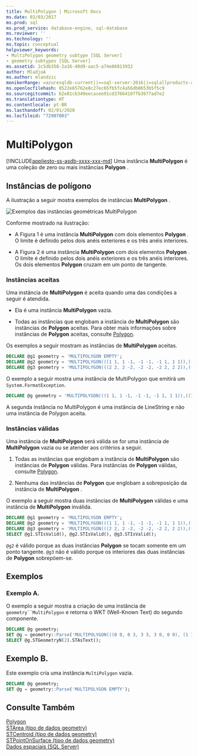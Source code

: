 ```yaml
---
title: MultiPolygon | Microsoft Docs
ms.date: 03/03/2017
ms.prod: sql
ms.prod_service: database-engine, sql-database
ms.reviewer: ''
ms.technology: ''
ms.topic: conceptual
helpviewer_keywords:
- MultiPolygon geometry subtype [SQL Server]
- geometry subtypes [SQL Server]
ms.assetid: 2c5db358-2a16-49d9-aac5-a74e86813932
author: MladjoA
ms.author: mlandzic
monikerRange: =azuresqldb-current||>=sql-server-2016||=sqlallproducts-allversions||>=sql-server-linux-2017||=azuresqldb-mi-current
ms.openlocfilehash: 8522e65762e8c27ec65fb5fc4a56db0653b5f5c9
ms.sourcegitcommit: b2e81cb349eecacee91cd3766410ffb3677ad7e2
ms.translationtype: HT
ms.contentlocale: pt-BR
ms.lasthandoff: 02/01/2020
ms.locfileid: "72907003"
---
```

# <a name="multipolygon"></a>MultiPolygon
[!INCLUDE[appliesto-ss-asdb-xxxx-xxx-md](../../includes/appliesto-ss-asdb-xxxx-xxx-md.md)]
  Uma instância **MultiPolygon** é uma coleção de zero ou mais instâncias **Polygon** .  
  
## <a name="polygon-instances"></a>Instâncias de polígono  
 A ilustração a seguir mostra exemplos de instâncias **MultiPolygon** .  
  
 ![Exemplos das instâncias geométricas MultiPolygon](../../relational-databases/spatial/media/multipolygon.gif "Exemplos das instâncias geométricas MultiPolygon")  
  
 Conforme mostrado na ilustração:  
  
-   A Figura 1 é uma instância **MultiPolygon** com dois elementos **Polygon** . O limite é definido pelos dois anéis exteriores e os três anéis interiores.  
  
-   A Figura 2 é uma instância **MultiPolygon** com dois elementos **Polygon** . O limite é definido pelos dois anéis exteriores e os três anéis interiores. Os dois elementos **Polygon** cruzam em um ponto de tangente.  
  
### <a name="accepted-instances"></a>Instâncias aceitas  
 Uma instância de **MultiPolygon** é aceita quando uma das condições a seguir é atendida.  
  
-   Ela é uma instância **MultiPolygon** vazia.  
  
-   Todas as instâncias que englobam a instância de **MultiPolygon** são instâncias de **Polygon** aceitas. Para obter mais informações sobre instâncias de **Polygon** aceitas, consulte [Polygon](../../relational-databases/spatial/polygon.md).  
  
Os exemplos a seguir mostram as instâncias de **MultiPolygon** aceitas.  
  
```sql  
DECLARE @g1 geometry = 'MULTIPOLYGON EMPTY';  
DECLARE @g2 geometry = 'MULTIPOLYGON(((1 1, 1 -1, -1 -1, -1 1, 1 1)),((1 1, 3 1, 3 3, 1 3, 1 1)))';  
DECLARE @g3 geometry = 'MULTIPOLYGON(((2 2, 2 -2, -2 -2, -2 2, 2 2)),((1 1, 3 1, 3 3, 1 3, 1 1)))';  
```  
  
O exemplo a seguir mostra uma instância de MultiPolygon que emitirá um `System.FormatException`.  
  
```sql  
DECLARE @g geometry = 'MULTIPOLYGON(((1 1, 1 -1, -1 -1, -1 1, 1 1)),((1 1, 3 1, 3 3)))';  
```  
  
A segunda instância no MultiPolygon é uma instância de LineString e não uma instância de Polygon aceita.  
  
### <a name="valid-instances"></a>Instâncias válidas  
 Uma instância de **MultiPolygon** será válida se for uma instância de **MultiPolygon** vazia ou se atender aos critérios a seguir.  
  
1.  Todas as instâncias que englobam a instância de **MultiPolygon** são instâncias de **Polygon** válidas. Para instâncias de **Polygon** válidas, consulte [Polygon](../../relational-databases/spatial/polygon.md).  
  
2.  Nenhuma das instâncias de **Polygon** que englobam a sobreposição da instância de **MultiPolygon** .  

O exemplo a seguir mostra duas instâncias de **MultiPolygon** válidas e uma instância de **MultiPolygon** inválida.  
  
```sql  
DECLARE @g1 geometry = 'MULTIPOLYGON EMPTY';  
DECLARE @g2 geometry = 'MULTIPOLYGON(((1 1, 1 -1, -1 -1, -1 1, 1 1)),((1 1, 3 1, 3 3, 1 3, 1 1)))';  
DECLARE @g3 geometry = 'MULTIPOLYGON(((2 2, 2 -2, -2 -2, -2 2, 2 2)),((1 1, 3 1, 3 3, 1 3, 1 1)))';  
SELECT @g1.STIsValid(), @g2.STIsValid(), @g3.STIsValid();  
```  
  
`@g2` é válido porque as duas instâncias **Polygon** se tocam somente em um ponto tangente. `@g3` não é válido porque os interiores das duas instâncias de **Polygon** sobrepõem-se.  
  
## <a name="examples"></a>Exemplos  
### <a name="example-a"></a>Exemplo A.
O exemplo a seguir mostra a criação de uma instância de `geometry``MultiPolygon` e retorna o WKT (Well-Known Text) do segundo componente.  
  
```sql  
DECLARE @g geometry;  
SET @g = geometry::Parse('MULTIPOLYGON(((0 0, 0 3, 3 3, 3 0, 0 0), (1 1, 1 2, 2 1, 1 1)), ((9 9, 9 10, 10 9, 9 9)))');  
SELECT @g.STGeometryN(2).STAsText();  
```  
  
## <a name="example-b"></a>Exemplo B.
Este exemplo cria uma instância `MultiPolygon` vazia.  
  
```sql  
DECLARE @g geometry;  
SET @g = geometry::Parse('MULTIPOLYGON EMPTY');  
```  
  
## <a name="see-also"></a>Consulte Também  
 [Polygon](../../relational-databases/spatial/polygon.md)   
 [STArea &#40;tipo de dados geometry&#41;](../../t-sql/spatial-geometry/starea-geometry-data-type.md)   
 [STCentroid &#40;tipo de dados geometry&#41;](../../t-sql/spatial-geometry/stcentroid-geometry-data-type.md)   
 [STPointOnSurface &#40;tipo de dados geometry&#41;](../../t-sql/spatial-geometry/stpointonsurface-geometry-data-type.md)   
 [Dados espaciais &#40;SQL Server&#41;](../../relational-databases/spatial/spatial-data-sql-server.md)  
  
  
